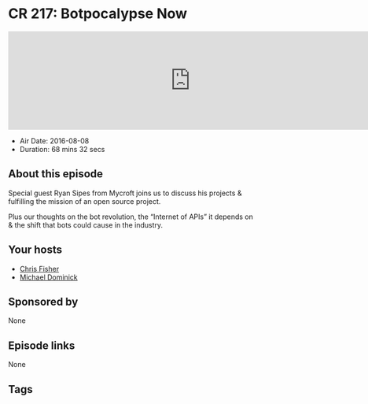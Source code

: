 # CR 217: Botpocalypse Now

<iframe src="https://player.fireside.fm/v2/MLf2ZzhC+BytNoYmh?theme=dark" width="740" height="200" frameborder="0" scrolling="no"></iframe>

* Air Date: 2016-08-08
* Duration: 68 mins 32 secs

## About this episode

Special guest Ryan Sipes from Mycroft joins us to discuss his projects & fulfilling the mission of an open source project.

Plus our thoughts on the bot revolution, the “Internet of APIs” it depends on & the shift that bots could cause in the industry.

## Your hosts
* [Chris Fisher](https://coder.show/hosts/chrislas)
* [Michael Dominick](https://coder.show/hosts/michael)

## Sponsored by

None



## Episode links

None



## Tags

